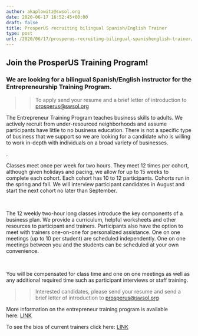 ```yaml
---
author: akaplowitz@swsol.org
date: 2020-06-17 16:52:45+00:00
draft: false
title: ProsperUS recruiting bilingual Spanish/English Trainer
type: post
url: /2020/06/17/prosperus-recruiting-bilingual-spanishenglish-trainer/
---
```


## Join the ProsperUS Training Program!




### We are looking for a bilingual Spanish/English instructor for the Entrepreneurship Training Program.










<blockquote>

> 
> To apply send your resume and a brief letter of introduction to  <prosperus@swsol.org>
> 
> </blockquote>










The Entrepreneur Training Program teaches business skills to adults. We actively recruit from under-resourced neighborhoods and assume participants have little to no business education. There is not a specific type of business that we support so we are looking for a candidate who is willing to work in-depth with individuals on a broad variety of businesses. 




.




Classes meet once per week for two hours. They meet 12 times per cohort, although given holidays and pacing, we allow for up to 15 weeks to complete each cohort. Each cohort has 10 to 12 participants. Cohorts run in the spring and fall. We will interview participant candidates in August and start the next cohort no later than September.




 




The 12 weekly two-hour long classes introduce the key components of a business plan. We provide a curriculum, helpful worksheets and other resources to participant and trainers. Participants also have the option to meet with trainers one-on-one for personalized assistance. One on one meetings (up to 10 per student) are scheduled independently. One on one meetings between you and the students can be scheduled at your own convenience.




 




You will be compensated for class time and one on one meetings as well as any additional required time such as participant interviews or staff training.  













<blockquote>

> 
> Interested candidates, please send your resume and send a brief letter of introduction to <prosperus@swsol.org>
> 
> </blockquote>













More information on the entrepreneur training program is available here: [LINK](https://nam12.safelinks.protection.outlook.com/?url=http%3A%2F%2Flocalhost:1313%2Fentrepreneur-training%2F&data=02%7C01%7Cakaplowitz%40swsol.org%7Cadf47a12d0a041f6908008d80d715130%7Cecdd61640dbd4227b0986de8e52525ca%7C0%7C0%7C637274127640612829&sdata=obIK5vHgm3xVdI2nMFeSU0p%2BocjwEyLf%2FbxEnuOyZ44%3D&reserved=0)







To see the bios of current trainers click here: [LINK](https://nam12.safelinks.protection.outlook.com/?url=https%3A%2F%2Foutlook.office.com%2Fmail%2Finbox%2Fid%2Fprosperusdetroit.org%2Ftrainers&data=02%7C01%7Cakaplowitz%40swsol.org%7Cadf47a12d0a041f6908008d80d715130%7Cecdd61640dbd4227b0986de8e52525ca%7C0%7C0%7C637274127640612829&sdata=EF9crgSKNmRbBNMzYmhwJSt2B37L7No6OvOOu5erQXA%3D&reserved=0)
